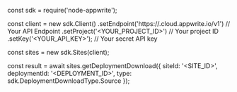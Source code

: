 const sdk = require('node-appwrite');

const client = new sdk.Client()
    .setEndpoint('https://<REGION>.cloud.appwrite.io/v1') // Your API Endpoint
    .setProject('<YOUR_PROJECT_ID>') // Your project ID
    .setKey('<YOUR_API_KEY>'); // Your secret API key

const sites = new sdk.Sites(client);

const result = await sites.getDeploymentDownload({
    siteId: '<SITE_ID>',
    deploymentId: '<DEPLOYMENT_ID>',
    type: sdk.DeploymentDownloadType.Source
});
